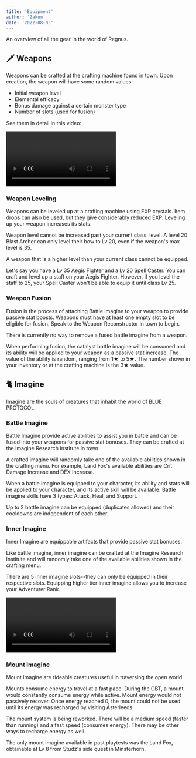 ```yaml
---
title: 'Equipment'
author: 'Zakum'
date: '2022-08-03'
---
```


<script>
    import StickyNote from '../../../../lib/components/StickyNote.svelte';
    import Video from '../../../../lib/components/Video.svelte';
</script>

An overview of all the gear in the world of Regnus.

## 🗡️ Weapons
Weapons can be crafted at the crafting machine found in town. Upon creation, the weapon will have some random values:
- Initial weapon level
- Elemental efficacy
- Bonus damage against a certain monster type
- Number of slots (used for fusion)

See them in detail in this video:

<Video 
    title="RNG aspects of weapon crafting" 
    id="jNDsR4DZkC8"
/>

### Weapon Leveling
Weapons can be leveled up at a crafting machine using EXP crystals. Item drops can also be used, but they give considerably reduced EXP. Leveling up your weapon increases its stats.

Weapon level cannot be increased past your current class' level. A level 20 Blast Archer can only level their bow to Lv 20, even if the weapon's max level is 35.

<StickyNote type="caution">
    A weapon that is a higher level than your current class cannot be equipped.
</StickyNote>

Let's say you have a Lv 35 Aegis Fighter and a Lv 20 Spell Caster. You can craft and level up a staff on your Aegis Fighter. However, if you level the staff to 25, your Spell Caster won't be able to equip it until class Lv 25.

### Weapon Fusion
Fusion is the process of attaching Battle Imagine to your weapon to provide passive stat boosts. Weapons must have at least one empty slot to be eligible for fusion. Speak to the Weapon Reconstructor in town to begin. 

<StickyNote type="warning">
    There is currently no way to remove a fused battle imagine from a weapon.
</StickyNote>

When performing fusion, the catalyst battle imagine will be consumed and its ability will be applied to your weapon as a passive stat increase. The value of the ability is random, ranging from 1★ to 5★. The number shown in your inventory or at the crafting machine is the 3★ value.

<!-- | Stats | 1★ | 2★ | 3★ | 4★ | 5★ |
|:------|:---|:----|:---|:----|:----|
| STR, INT, DEX, ATK, Stamina, Healing, Healing (B. Imagine) | 16 | 18 | 20 | 22 | 24 |
| DEF, Stamina, Reduce CD (ULT), Healing, Healing (B. Imagine) | 8 | 9 | 10 | 11 | 12 |
| Crit Rate, Reduce Dmg Taken (Melee/Ranged), Damage Up (Melee/Ranged/Regular Attack/B. Imagine/ULT) | 3 | 4 | 5 | 6 | 7 |
| Max HP | | | 100 | | |
| Max HP | | | 150 | | |

Stats may appear in multiple categories depending on the source, i.e. Ferocious Beast gives Stamina +10, while Spooky Goat gives Stamina +20.  
Some stats apply as flat values (STR +20) and some apply as percentages (Reduce Cooldown (ULT) 8%).

#### Reduce Cooldown (ULT) Formula
This ability is applied as a percentage. Formula provided by [Baskmedia](https://baskmedia.jp/bp-ct/).  

    ( Cooldown - Tactical Ability ) × (100 - Imagine Ability) / 100

The default cooldown for ultimates is 60 seconds. The tactical ability **Reduce ULT Cooldown** reduces it by 7 seconds at level 3. Imagine ability can be applied from equipped battle imagine and fused battle imagine (currently unknown if it is multiplicative or additive). 

With these combined, you can reduce your ULT cooldown from 60s to 46.64s (or lower). -->




## 🐈 Imagine
Imagine are the souls of creatures that inhabit the world of BLUE PROTOCOL.
<!-- > *Imajinn are the embodiment of spiritual elements, such as powerful emotions or thoughts of a living creature.*   -->

### Battle Imagine
Battle Imagine provide active abilities to assist you in battle and can be fused into your weapons for passive stat bonuses. They can be crafted at the Imagine Research Institute in town.  

A crafted imagine will randomly take one of the available abilities shown in the crafting menu. For example, Land Fox's available abilities are Crit Damage Increase and DEX Increase.

When a battle imagine is equipped to your character, its ability and stats will be applied to your character, and its active skill will be available. 
<StickyNote type="tip">
    Battle imagine skills have 3 types: Attack, Heal, and Support.
</StickyNote>

Up to 2 battle imagine can be equipped (duplicates allowed) and their cooldowns are independent of each other.

### Inner Imagine
Inner Imagine are equippable artifacts that provide passive stat bonuses. 

Like battle imagine, inner imagine can be crafted at the Imagine Research Institute and will randomly take one of the available abilities shown in the crafting menu.

There are 5 inner imagine slots--they can only be equipped in their respective slots. Equipping higher tier inner imagine allows you to increase your Adventurer Rank.

<Video 
    title="Imagine System" 
    id="8fOrP_ziOi8?start=55"
/>


### Mount Imagine
Mount Imagine are rideable creatures useful in traversing the open world.

Mounts consume energy to travel at a fast pace. During the CBT, a mount would constantly consume energy while active. Mount energy would not passively recover. Once energy reached 0, the mount could not be used until its energy was recharged by visiting Asterleeds.

<StickyNote type="note">
    The mount system is being reworked. There will be a medium speed (faster than running) and a fast speed (consumes energy). There may be other ways to recharge energy as well.
</StickyNote>

The only mount imagine available in past playtests was the Land Fox, obtainable at Lv 8 from Studz's side quest in Minsterhorn.